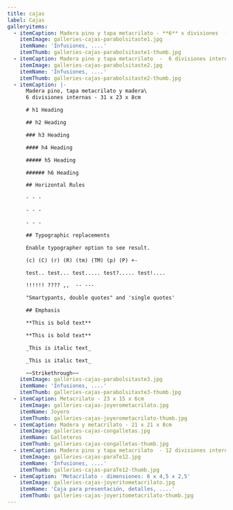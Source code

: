 ```yaml
---
title: cajas
label: Cajas
galleryitems:
  - itemCaption: Madera pino y tapa metacrilato - **6** x divisiones  -  31 x 23 x 8cm
    itemImage: galleries-cajas-parabolsitaste1.jpg
    itemName: 'Infusiones, ....'
    itemThumb: galleries-cajas-parabolsitaste1-thumb.jpg
  - itemCaption: Madera pino y tapa metacrilato  -  6 divisiones internas - 31 x 23 x 8cm
    itemImage: galleries-cajas-parabolsitaste2.jpg
    itemName: 'Infusiones, ....'
    itemThumb: galleries-cajas-parabolsitaste2-thumb.jpg
  - itemCaption: |-
      Madera pino, tapa metacrilato y madera\
      6 divisiones internas - 31 x 23 x 8cm 

      # h1 Heading

      ## h2 Heading

      ### h3 Heading

      #### h4 Heading

      ##### h5 Heading

      ###### h6 Heading

      ## Horizontal Rules

      - - -

      - - -

      - - -

      ## Typographic replacements

      Enable typographer option to see result.

      (c) (C) (r) (R) (tm) (TM) (p) (P) +-

      test.. test... test..... test?..... test!....

      !!!!!! ???? ,,  -- ---

      "Smartypants, double quotes" and 'single quotes'

      ## Emphasis

      **This is bold text**

      **This is bold text**

      _This is italic text_

      _This is italic text_

      ~~Strikethrough~~
    itemImage: galleries-cajas-parabolsitaste3.jpg
    itemName: 'Infusiones, ....'
    itemThumb: galleries-cajas-parabolsitaste3-thumb.jpg
  - itemCaption: Metacrilato - 23 x 15 x 6cm
    itemImage: galleries-cajas-joyerometacrilato.jpg
    itemName: Joyero
    itemThumb: galleries-cajas-joyerometacrilato-thumb.jpg
  - itemCaption: Madera y metacrilato - 21 x 21 x 8cm
    itemImage: galleries-cajas-congalletas.jpg
    itemName: Galleteros
    itemThumb: galleries-cajas-congalletas-thumb.jpg
  - itemCaption: Madera pino y tapa metacrilato  - 12 divisiones internas - 38 x 38 x 8cm
    itemImage: galleries-cajas-paraTe12.jpg
    itemName: 'Infusiones, ....'
    itemThumb: galleries-cajas-paraTe12-thumb.jpg
  - itemCaption: 'Metacrilato - dimensiones: 6 x 4,5 x 2,5'
    itemImage: galleries-cajas-joyeritometacrilato.jpg
    itemName: 'Caja para presentación, detalles, ....'
    itemThumb: galleries-cajas-joyeritometacrilato-thumb.jpg
---
```


